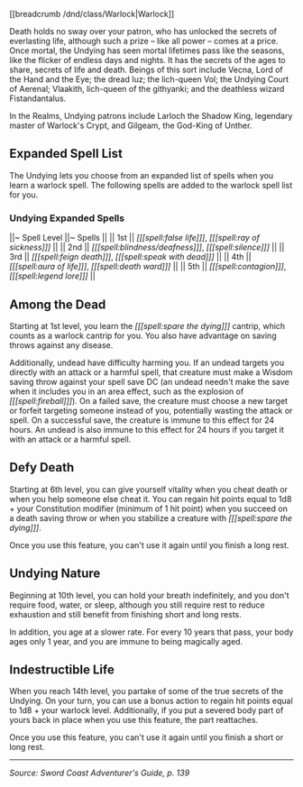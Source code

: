 [[breadcrumb /dnd/class/Warlock|Warlock]]

Death holds no sway over your patron, who has unlocked the secrets of everlasting life, although such a prize – like all power – comes at a price. Once mortal, the Undying has seen mortal lifetimes pass like the seasons, like the flicker of endless days and nights. It has the secrets of the ages to share, secrets of life and death. Beings of this sort include Vecna, Lord of the Hand and the Eye; the dread Iuz; the lich-queen Vol; the Undying Court of Aerenal; Vlaakith, lich-queen of the githyanki; and the deathless wizard Fistandantalus.

In the Realms, Undying patrons include Larloch the Shadow King, legendary master of Warlock's Crypt, and Gilgeam, the God-King of Unther.

## Expanded Spell List

The Undying lets you choose from an expanded list of spells when you learn a warlock spell. The following spells are added to the warlock spell list for you.

### Undying Expanded Spells

||~ Spell Level ||~ Spells ||
|| 1st || _[[[spell:false life]]]_, _[[[spell:ray of sickness]]]_ ||
|| 2nd || _[[[spell:blindness/deafness]]]_, _[[[spell:silence]]]_ ||
|| 3rd || _[[[spell:feign death]]]_, _[[[spell:speak with dead]]]_ ||
|| 4th || _[[[spell:aura of life]]]_, _[[[spell:death ward]]]_ ||
|| 5th || _[[[spell:contagion]]]_, _[[[spell:legend lore]]]_ ||

## Among the Dead

Starting at 1st level, you learn the _[[[spell:spare the dying]]]_ cantrip, which counts as a warlock cantrip for you. You also have advantage on saving throws against any disease.

Additionally, undead have difficulty harming you. If an undead targets you directly with an attack or a harmful spell, that creature must make a Wisdom saving throw against your spell save DC (an undead needn't make the save when it includes you in an area effect, such as the explosion of _[[[spell:fireball]]]_). On a failed save, the creature must choose a new target or forfeit targeting someone instead of you, potentially wasting the attack or spell. On a successful save, the creature is immune to this effect for 24 hours. An undead is also immune to this effect for 24 hours if you target it with an attack or a harmful spell.

## Defy Death

Starting at 6th level, you can give yourself vitality when you cheat death or when you help someone else cheat it. You can regain hit points equal to 1d8 + your Constitution modifier (minimum of 1 hit point) when you succeed on a death saving throw or when you stabilize a creature with _[[[spell:spare the dying]]]_.

Once you use this feature, you can't use it again until you finish a long rest.

## Undying Nature

Beginning at 10th level, you can hold your breath indefinitely, and you don't require food, water, or sleep, although you still require rest to reduce exhaustion and still benefit from finishing short and long rests.

In addition, you age at a slower rate. For every 10 years that pass, your body ages only 1 year, and you are immune to being magically aged.

## Indestructible Life

When you reach 14th level, you partake of some of the true secrets of the Undying. On your turn, you can use a bonus action to regain hit points equal to 1d8 + your warlock level. Additionally, if you put a severed body part of yours back in place when you use this feature, the part reattaches.

Once you use this feature, you can't use it again until you finish a short or long rest.

----

*Source: Sword Coast Adventurer's Guide, p. 139*
